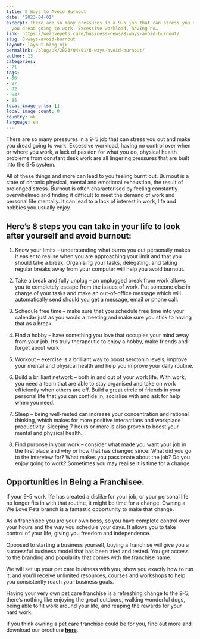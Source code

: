 ```yaml
---
title: 8 Ways to Avoid Burnout
date: '2023-04-01'
excerpt: There are so many pressures in a 9-5 job that can stress you out and make
  you dread going to work. Excessive workload, having no…
link: https://welovepets.care/business-news/8-ways-avoid-burnout/
slug: 8-ways-avoid-burnout
layout: layout-blog.njk
permalink: /blog/uk/2023/04/01/8-ways-avoid-burnout/
author: 13
categories:
- 71
tags:
- 86
- 87
- 82
- 637
- 85
local_image_urls: []
local_image_count: 0
country: uk
language: en
---
```


There are so many pressures in a 9-5 job that can stress you out and make you dread going to work. Excessive workload, having no control over when or where you work, a lack of passion for what you do, physical health problems from constant desk work are all lingering pressures that are built into the 9-5 system.

All of these things and more can lead to you feeling burnt out. Burnout is a state of chronic physical, mental and emotional exhaustion, the result of prolonged stress. Burnout is often characterised by feeling constantly overwhelmed and finding it difficult to meet the demand of work and personal life mentally. It can lead to a lack of interest in work, life and hobbies you usually enjoy.

## Here’s 8 steps you can take in your life to look after yourself and avoid burnout:

1. Know your limits – understanding what burns you out personally makes it easier to realise when you are approaching your limit and that you should take a break. Organising your tasks, delegating, and taking regular breaks away from your computer will help you avoid burnout.

2. Take a break and fully unplug – an unplugged break from work allows you to completely escape from the issues of work. Put someone else in charge of your tasks and make an out-of-office message which will automatically send should you get a message, email or phone call.

3. Schedule free time – make sure that you schedule free time into your calendar just as you would a meeting and make sure you stick to having that as a break.

4. Find a hobby – have something you love that occupies your mind away from your job. It’s truly therapeutic to enjoy a hobby, make friends and forget about work.

5. Workout – exercise is a brilliant way to boost serotonin levels, improve your mental and physical health and help you improve your daily routine.

6. Build a brilliant network – both in and out of your work life. With work, you need a team that are able to stay organised and take on work efficiently when others are off. Build a great circle of friends in your personal life that you can confide in, socialise with and ask for help when you need.

7. Sleep – being well-rested can increase your concentration and rational thinking, which makes for more positive interactions and workplace productivity. Sleeping 7 hours or more is also proven to boost your mental and physical health.

8. Find purpose in your work – consider what made you want your job in the first place and why or how that has changed since. What did you go to the interview for? What makes you passionate about the job? Do you enjoy going to work? Sometimes you may realise it is time for a change.

## **Opportunities in Being a Franchisee.**

If your 9-5 work life has created a dislike for your job, or your personal life no longer fits in with that routine, it might be time for a change. Owning a We Love Pets branch is a fantastic opportunity to make that change.

As a franchisee you are your own boss, so you have complete control over your hours and the way you schedule your days. It allows you to take control of your life, giving you freedom and independence.

Opposed to starting a business yourself, buying a franchise will give you a successful business model that has been tried and tested. You get access to the branding and popularity that comes with the franchise name.

We will set up your pet care business with you, show you exactly how to run it, and you’ll receive unlimited resources, courses and workshops to help you consistently reach your business goals.

Having your very own pet care franchise is a refreshing change to the 9-5; there’s nothing like enjoying the great outdoors, walking wonderful dogs, being able to fit work around your life, and reaping the rewards for your hard work.

If you think owning a pet care franchise could be for you, find out more and download our brochure **[here](https://welovepets.care/franchise/)**.